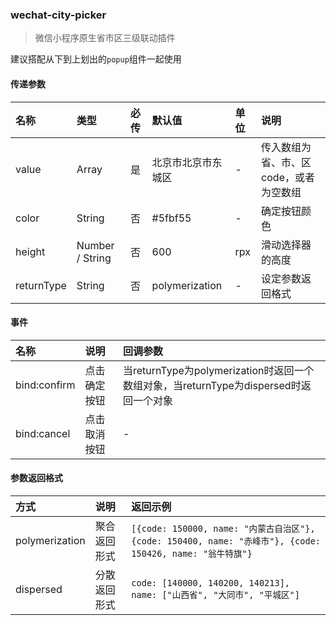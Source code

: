 ### wechat-city-picker

> 微信小程序原生省市区三级联动插件

建议搭配从下到上划出的`popup`组件一起使用

#### 传递参数

|名称|类型|必传|默认值|单位|说明
|:----|:----|:----|:----|:----|:----|
|value|Array|是|北京市北京市东城区| - |传入数组为省、市、区code，或者为空数组|
|color|String|否|#5fbf55| - |确定按钮颜色|
|height|Number / String|否|600|rpx|滑动选择器的高度|
|returnType|String|否|polymerization| - |设定参数返回格式|

#### 事件

|名称|说明|回调参数
|:----|:----|:----|
|bind:confirm|点击确定按钮|当returnType为polymerization时返回一个数组对象，当returnType为dispersed时返回一个对象|
|bind:cancel|点击取消按钮| - |

#### 参数返回格式

|方式|说明|返回示例
|:----|:----|:----|
|polymerization|聚合返回形式|```[{code: 150000, name: "内蒙古自治区"}, {code: 150400, name: "赤峰市"}, {code: 150426, name: "翁牛特旗"}```|
|dispersed|分散返回形式|```code: [140000, 140200, 140213], name: ["山西省", "大同市", "平城区"]```|

